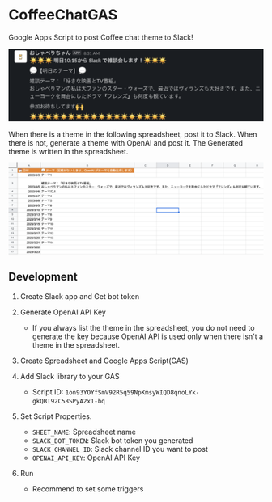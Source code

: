 # CoffeeChatGAS

Google Apps Script to post Coffee chat theme to Slack!

![](Screenshots/slack.png)

When there is a theme in the following spreadsheet, post it to Slack.
When there is not, generate a theme with OpenAI and post it. The Generated theme is written in the spreadsheet.

![](Screenshots/spreadsheet.png)

## Development

1. Create Slack app and Get bot token

1. Generate OpenAI API Key
    - If you always list the theme in the spreadsheet, you do not need to generate the key because OpenAI API is used only when there isn't a theme in the spreadsheet.

2. Create Spreadsheet and Google Apps Script(GAS)

3. Add Slack library to your GAS
    - Script ID: `1on93YOYfSmV92R5q59NpKmsyWIQD8qnoLYk-gkQBI92C58SPyA2x1-bq`

4. Set Script Properties.
    - `SHEET_NAME`: Spreadsheet name
    - `SLACK_BOT_TOKEN`: Slack bot token you generated 
    - `SLACK_CHANNEL_ID`: Slack channel ID you want to post 
    - `OPENAI_API_KEY`: OpenAI API Key

5. Run
    - Recommend to set some triggers